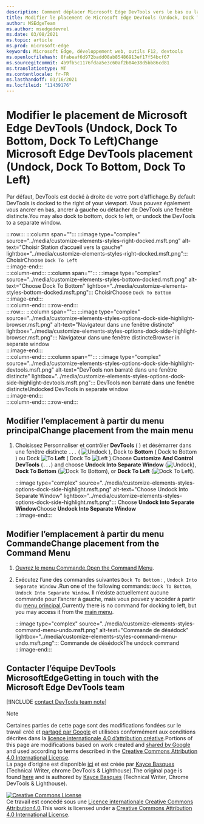 ```yaml
---
description: Comment déplacer Microsoft Edge DevTools vers le bas ou la gauche de votre fenêtre d’affichage, ou vers une fenêtre distincte.
title: Modifier le placement de Microsoft Edge DevTools (Undock, Dock To Bottom, Dock To Left)
author: MSEdgeTeam
ms.author: msedgedevrel
ms.date: 03/08/2021
ms.topic: article
ms.prod: microsoft-edge
keywords: Microsoft Edge, développement web, outils F12, devtools
ms.openlocfilehash: 8fabeaf6d972badd08ab85486913ef17f54bcf67
ms.sourcegitcommit: 4b9fb5c1176fdaa5e3c60af2b84e38d5bb86cd81
ms.translationtype: MT
ms.contentlocale: fr-FR
ms.lasthandoff: 03/16/2021
ms.locfileid: "11439176"
---
```

<!-- Copyright Kayce Basques 

   Licensed under the Apache License, Version 2.0 (the "License");
   you may not use this file except in compliance with the License.
   You may obtain a copy of the License at

       https://www.apache.org/licenses/LICENSE-2.0

   Unless required by applicable law or agreed to in writing, software
   distributed under the License is distributed on an "AS IS" BASIS,
   WITHOUT WARRANTIES OR CONDITIONS OF ANY KIND, either express or implied.
   See the License for the specific language governing permissions and
   limitations under the License.  -->

# <a name="change-microsoft-edge-devtools-placement-undock-dock-to-bottom-dock-to-left"></a><span data-ttu-id="b6c76-104">Modifier le placement de Microsoft Edge DevTools (Undock, Dock To Bottom, Dock To Left)</span><span class="sxs-lookup"><span data-stu-id="b6c76-104">Change Microsoft Edge DevTools placement (Undock, Dock To Bottom, Dock To Left)</span></span>  

<span data-ttu-id="b6c76-105">Par défaut, DevTools est docké à droite de votre port d’affichage.</span><span class="sxs-lookup"><span data-stu-id="b6c76-105">By default DevTools is docked to the right of your viewport.</span></span>  <span data-ttu-id="b6c76-106">Vous pouvez également vous ancrer en bas, ancrer à gauche ou détacher de DevTools une fenêtre distincte.</span><span class="sxs-lookup"><span data-stu-id="b6c76-106">You may also dock to bottom, dock to left, or undock the DevTools to a separate window.</span></span>  

:::row:::
   :::column span="":::
      :::image type="complex" source="../media/customize-elements-styles-right-docked.msft.png" alt-text="Choisir Station d’accueil vers la gauche" lightbox="../media/customize-elements-styles-right-docked.msft.png":::
         <span data-ttu-id="b6c76-108">Choisir</span><span class="sxs-lookup"><span data-stu-id="b6c76-108">Choose</span></span> `Dock To Left`  
      :::image-end:::  
   :::column-end:::
   :::column span="":::
      :::image type="complex" source="../media/customize-elements-styles-bottom-docked.msft.png" alt-text="Choose Dock To Bottom" lightbox="../media/customize-elements-styles-bottom-docked.msft.png":::
         <span data-ttu-id="b6c76-110">Choisir</span><span class="sxs-lookup"><span data-stu-id="b6c76-110">Choose</span></span> `Dock To Bottom`  
      :::image-end:::  
   :::column-end:::
:::row-end:::  
:::row:::
   :::column span="":::
      :::image type="complex" source="../media/customize-elements-styles-options-dock-side-highlight-browser.msft.png" alt-text="Navigateur dans une fenêtre distincte" lightbox="../media/customize-elements-styles-options-dock-side-highlight-browser.msft.png":::
         <span data-ttu-id="b6c76-112">Navigateur dans une fenêtre distincte</span><span class="sxs-lookup"><span data-stu-id="b6c76-112">Browser in separate window</span></span>  
      :::image-end:::  
   :::column-end:::
   :::column span="":::
      :::image type="complex" source="../media/customize-elements-styles-options-dock-side-highlight-devtools.msft.png" alt-text="DevTools non barraté dans une fenêtre distincte" lightbox="../media/customize-elements-styles-options-dock-side-highlight-devtools.msft.png":::
         <span data-ttu-id="b6c76-114">DevTools non barraté dans une fenêtre distincte</span><span class="sxs-lookup"><span data-stu-id="b6c76-114">Undocked DevTools in separate window</span></span>  
      :::image-end:::  
   :::column-end:::
:::row-end:::  

## <a name="change-placement-from-the-main-menu"></a><span data-ttu-id="b6c76-115">Modifier l’emplacement à partir du menu principal</span><span class="sxs-lookup"><span data-stu-id="b6c76-115">Change placement from the main menu</span></span>  

1.  <span data-ttu-id="b6c76-116">Choisissez Personnaliser et contrôler **DevTools** \( \) et désémarrer dans une fenêtre distincte `...` \(  ![ Undock ](../media/undock-icon.msft.png) \), Dock to **Bottom** \( Dock to Bottom \) ou Dock ![ To ](../media/bottom-icon.msft.png) **Left** \( Dock To ![ Left ](../media/left-icon.msft.png) \).</span><span class="sxs-lookup"><span data-stu-id="b6c76-116">Choose **Customize And Control DevTools** \(`...`\) and choose **Undock Into Separate Window** \(![Undock](../media/undock-icon.msft.png)\), **Dock To Bottom** \(![Dock To Bottom](../media/bottom-icon.msft.png)\), or **Dock To Left** \(![Dock To Left](../media/left-icon.msft.png)\).</span></span>  
    
    :::image type="complex" source="../media/customize-elements-styles-options-dock-side-highlight.msft.png" alt-text="Choose Undock Into Separate Window" lightbox="../media/customize-elements-styles-options-dock-side-highlight.msft.png":::
       <span data-ttu-id="b6c76-118">Choose **Undock Into Separate Window**</span><span class="sxs-lookup"><span data-stu-id="b6c76-118">Choose **Undock Into Separate Window**</span></span>  
    :::image-end:::  
    
## <a name="change-placement-from-the-command-menu"></a><span data-ttu-id="b6c76-119">Modifier l’emplacement à partir du menu Commande</span><span class="sxs-lookup"><span data-stu-id="b6c76-119">Change placement from the Command Menu</span></span>  

1.  <span data-ttu-id="b6c76-120">[Ouvrez le menu Commande.][DevtoolsCommandMenu]</span><span class="sxs-lookup"><span data-stu-id="b6c76-120">[Open the Command Menu][DevtoolsCommandMenu].</span></span>  
1.  <span data-ttu-id="b6c76-121">Exécutez l’une des commandes suivantes `Dock To Bottom` : , `Undock Into Separate Window` .</span><span class="sxs-lookup"><span data-stu-id="b6c76-121">Run one of the following commands: `Dock To Bottom`, `Undock Into Separate Window`.</span></span>  <span data-ttu-id="b6c76-122">Il n’existe actuellement aucune commande pour l’ancrer à gauche, mais vous pouvez y accéder à partir du [menu principal.](#change-placement-from-the-main-menu)</span><span class="sxs-lookup"><span data-stu-id="b6c76-122">Currently there is no command for docking to left, but you may access it from the [main menu](#change-placement-from-the-main-menu).</span></span>  
    
    :::image type="complex" source="../media/customize-elements-styles-command-menu-undo.msft.png" alt-text="Commande de désédock" lightbox="../media/customize-elements-styles-command-menu-undo.msft.png":::
       <span data-ttu-id="b6c76-124">Commande de désédock</span><span class="sxs-lookup"><span data-stu-id="b6c76-124">The undock command</span></span>  
    :::image-end:::  
    
## <a name="getting-in-touch-with-the-microsoft-edge-devtools-team"></a><span data-ttu-id="b6c76-125">Contacter l’équipe DevTools MicrosoftEdge</span><span class="sxs-lookup"><span data-stu-id="b6c76-125">Getting in touch with the Microsoft Edge DevTools team</span></span>  

[!INCLUDE [contact DevTools team note](../includes/contact-devtools-team-note.md)]  

<!-- links -->  

[DevtoolsCommandMenu]: ../command-menu/index.md "Exécuter des commandes avec le menu DevTools Command de Microsoft Edge | Documents Microsoft"  

> [!NOTE]
> <span data-ttu-id="b6c76-127">Certaines parties de cette page sont des modifications fondées sur le travail créé et [partagé par Google][GoogleSitePolicies] et utilisées conformément aux conditions décrites dans la [licence internationale 4,0 d’attribution créative][CCA4IL].</span><span class="sxs-lookup"><span data-stu-id="b6c76-127">Portions of this page are modifications based on work created and [shared by Google][GoogleSitePolicies] and used according to terms described in the [Creative Commons Attribution 4.0 International License][CCA4IL].</span></span>  
> <span data-ttu-id="b6c76-128">La page d’origine est disponible [ici](https://developers.google.com/web/tools/chrome-devtools/customize/placement) et est créée par [Kayce Basques][KayceBasques] \(Technical Writer, chrome DevTools \& Lighthouse\).</span><span class="sxs-lookup"><span data-stu-id="b6c76-128">The original page is found [here](https://developers.google.com/web/tools/chrome-devtools/customize/placement) and is authored by [Kayce Basques][KayceBasques] \(Technical Writer, Chrome DevTools \& Lighthouse\).</span></span>  

[![Creative Commons License][CCby4Image]][CCA4IL]  
<span data-ttu-id="b6c76-130">Ce travail est concédé sous une [Licence internationale Creative Commons Attribution4.0][CCA4IL].</span><span class="sxs-lookup"><span data-stu-id="b6c76-130">This work is licensed under a [Creative Commons Attribution 4.0 International License][CCA4IL].</span></span>  

[CCA4IL]: https://creativecommons.org/licenses/by/4.0  
[CCby4Image]: https://i.creativecommons.org/l/by/4.0/88x31.png  
[GoogleSitePolicies]: https://developers.google.com/terms/site-policies  
[KayceBasques]: https://developers.google.com/web/resources/contributors/kaycebasques  
